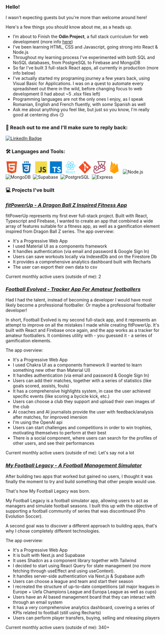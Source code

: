 ### Hello! 

I wasn't expecting guests but you're more than welcome around here! 

Here's a few things you should know about me, as a heads up.

- I’m about to Finish the <strong>Odin Project</strong>, a full stack curriculum for web development (more info [here](https://www.theodinproject.com/))
- I’ve been learning HTML, CSS and Javascript, going strong into React & Node.js 
- Throughout my learning process I've experimented with both SQL and NoSQL databases, from PostgreSQL to Firebase and MongoDB
- So far I've built 3 full-stack React apps, all currently in production (more info below)
- I've actually started my programing journey a few years back, using Visual Basic for Applications. I was on a quest to automate every spreadsheet out there in the wild, before changing focus to web development (I had about ~5 .xlsx files left)
- Programming languages are not the only ones I enjoy, as I speak Romanian, English and French fluently, with _some_ Spanish as well
- Ask me about anything you feel like, but just so you know, I'm really good at centering divs :smirk:

### :loudspeaker: Reach out to me and I'll make sure to reply back:
<div id="badges">
  <a href="https://www.linkedin.com/in/matei-daniel/">
    <img src="https://img.shields.io/badge/LinkedIn-blue?style=for-the-badge&logo=linkedin&logoColor=white" alt="LinkedIn Badge"/>
  </a>
</div>

### :hammer_and_wrench: Languages and Tools:

<div>
  <img src="https://github.com/devicons/devicon/blob/master/icons/html5/html5-original.svg" title="HTML5" alt="HTML" width="40" height="40"/>&nbsp;
  <img src="https://github.com/devicons/devicon/blob/master/icons/css3/css3-plain-wordmark.svg"  title="CSS3" alt="CSS" width="40" height="40"/>&nbsp;
  <img src="https://github.com/devicons/devicon/blob/master/icons/javascript/javascript-original.svg" title="JavaScript" alt="JavaScript" width="40" height="40"/>&nbsp;
  <img src="https://github.com/devicons/devicon/blob/master/icons/typescript/typescript-plain.svg" title="Typescript" alt="Typescript" width="40" height="40"/>&nbsp;
  <img src="https://github.com/devicons/devicon/blob/master/icons/react/react-original-wordmark.svg" title="React" alt="React" width="40" height="40"/>&nbsp;
  <img src="https://github.com/devicons/devicon/blob/master/icons/git/git-plain.svg" title="Git" alt="Git" width="40" height="40"/>&nbsp;  
  <img src="https://github.com/devicons/devicon/blob/master/icons/jest/jest-plain.svg" title="Jest" alt="Jest" width="40" height="40"/>&nbsp;
  <img src="https://github.com/devicons/devicon/blob/master/icons/firebase/firebase-plain.svg" title="Firebase" alt="Firebase" width="40" height="40"/>&nbsp;
    <img src="https://cdn.jsdelivr.net/gh/devicons/devicon/icons/nodejs/nodejs-original-wordmark.svg" title="Node.js" alt="Node.js" width="40" height="40"/>&nbsp;
      <img src="https://cdn.jsdelivr.net/gh/devicons/devicon/icons/mongodb/mongodb-original.svg" title="MongoDB" alt="MongoDB" width="40" height="40"/>&nbsp;
  <img src="https://cdn.jsdelivr.net/gh/devicons/devicon@latest/icons/supabase/supabase-original.svg" title="Supabase" alt="Supabase" width="40" height="40"/>&nbsp;
  <img src="https://cdn.jsdelivr.net/gh/devicons/devicon@latest/icons/postgresql/postgresql-original.svg" title="PostgreSQL" alt="PostgreSQL" width="40" height="40"/>&nbsp;
<img src="https://cdn.jsdelivr.net/gh/devicons/devicon/icons/express/express-original-wordmark.svg" title="Express" alt="Express" width="40" height="40"/>&nbsp;
  
</div>

### :computer: Projects I've built 
### *<a href="https://fitpowerup.com/" target="_blank">fitPowerUp - A Dragon Ball Z Inspired Fitness App</a>*

fitPowerUp represents my first ever full-stack project. Built with React, Typescript and Firebase, I wanted to create an app that combined a wide array of features suitable for a fitness app, as well as a gamification element inspired from Dragon Ball Z series.
The app overview:
- It's a Progressive Web App
- I used Material UI as a components framework
- It handles authentication (via email and password & Google Sign In)
- Users can save workouts locally via IndexedDb and on the Firestore Db
- It provides a comprehensive analytics dashboard built with Recharts
- The user can export their own data to csv

Current monthly active users (outside of me): 2

### *<a href="https://footballevolved.app/" target="_blank">Football Evolved - Tracker App For Amateur footballers</a>*

Had I had the talent, instead of becoming a developer I would have most likely become a professional footballer. Or maybe a professional footballer developer! 

In short, Football Evolved is my second full-stack app, and it represents an attempt to improve on all the mistakes I made while creating fitPowerUp. It's built with React and Firebase once again, and the app works as a tracker for amateur footballers. It combines utility with - you guessed it - a series of gamification elements.

The app overview:
- It's a Progressive Web App
- I used Chakra UI as a components framework (I wanted to learn something new other than Material UI)
- It handles authentication (via email and password & Google Sign In)
- Users can add their matches, together with a series of statistics (like goals scored, assists, fouls)
- It has a comprehensive highlights system, in case the user achieved specific events (like scoring a bycicle kick, etc.)
- Users can choose a club they support and upload their own images of the club
- AI coaches and AI journalists provide the user with feedback/analysis after matches, for improved imersion
- I'm using the OpenAI api
- Users can start challenges and competitions in order to win trophies, motivating themselves to perform at their best
- There is a social component, where users can search for the profiles of other users, and see their performances

Current monthly active users (outside of me): Let's say not a lot

### *<a href="https://myfootballlegacy.com/" target="_blank">My Football Legacy - A Football Management Simulator</a>*

After building two apps that worked but gained no users, I thought it was finally the moment to try and build something that other people would use. 

That's how My Football Legacy was born.

My Football Legacy is a football simulator app, allowing users to act as managers and simulate football seasons. I built this up with the objective of supporting a football community of series that was discontinued (Pro Evolution Soccer). 

A second goal was to discover a different approach to building apps, that's why I chose completely different technologies.

The app overview:
- It's a Progressive Web App
- It is built with Next.js and Supabase
- It uses Shadcn as a component library together with Tailwind
- I decided to start using React Query for state management (no more fetching through useEffect and using useContext).
- It handles server-side authentication via Next.js & Supabase auth
- Users can choose a league and team and start their season
- I recreated the structure of up-to-date competitions (all major leagues in Europe + Uefa Champions League and Europa League as well as cups)
- Users have an AI based management board that they can interact with through an email system
- It has a very comprehensive analytics dashboard, covering a series of KPIs related to football (still using Recharts)
- Users can perform player transfers, buying, selling and releasing players

Current monthly active users (outside of me): 340+


<!--
**leynadm/leynadm** is a ✨ _special_ ✨ repository because its `README.md` (this file) appears on your GitHub profile.

  <img src="https://github.com/devicons/devicon/blob/master/icons/git/git-original-wordmark.svg" title="Git" **alt="Git" width="40" height="40"/>
</div>

Here are some ideas to get you started:
- 👯 I’m looking to collaborate on ...
-->
